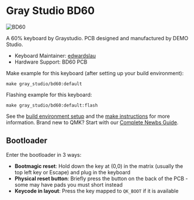 # Gray Studio BD60

![BD60](https://i.imgur.com/BTneFkMh.jpeg)

 A 60% keyboard by Graystudio. PCB designed and manufactured by DEMO Studio.

 * Keyboard Maintainer: [edwardslau](https://github.com/edwardslau)
 * Hardware Support: BD60 PCB

 Make example for this keyboard (after setting up your build environment):

    make gray_studio/bd60:default

 Flashing example for this keyboard:

    make gray_studio/bd60:default:flash

See the [build environment setup](https://docs.qmk.fm/#/getting_started_build_tools) and the [make instructions](https://docs.qmk.fm/#/getting_started_make_guide) for more information. Brand new to QMK? Start with our [Complete Newbs Guide](https://docs.qmk.fm/#/newbs).

## Bootloader

Enter the bootloader in 3 ways:

* **Bootmagic reset**: Hold down the key at (0,0) in the matrix (usually the top left key or Escape) and plug in the keyboard
* **Physical reset button**: Briefly press the button on the back of the PCB - some may have pads you must short instead
* **Keycode in layout**: Press the key mapped to `QK_BOOT` if it is available
